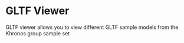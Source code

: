 # GLTF Viewer

GLTF viewer allows you to view different GLTF sample models from the Khronos group sample set
